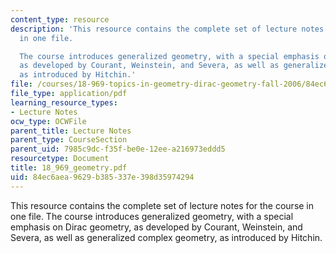 ```yaml
---
content_type: resource
description: 'This resource contains the complete set of lecture notes for the course
  in one file.

  The course introduces generalized geometry, with a special emphasis on Dirac geometry,
  as developed by Courant, Weinstein, and Severa, as well as generalized complex geometry,
  as introduced by Hitchin.'
file: /courses/18-969-topics-in-geometry-dirac-geometry-fall-2006/84ec6aea9629b385337e398d35974294_18_969_geometry.pdf
file_type: application/pdf
learning_resource_types:
- Lecture Notes
ocw_type: OCWFile
parent_title: Lecture Notes
parent_type: CourseSection
parent_uid: 7985c9dc-f35f-be0e-12ee-a216973eddd5
resourcetype: Document
title: 18_969_geometry.pdf
uid: 84ec6aea-9629-b385-337e-398d35974294
---
```

This resource contains the complete set of lecture notes for the course in one file.
The course introduces generalized geometry, with a special emphasis on Dirac geometry, as developed by Courant, Weinstein, and Severa, as well as generalized complex geometry, as introduced by Hitchin.

